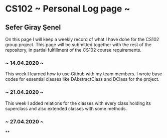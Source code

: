 # CS102 ~ Personal Log page ~

## Sefer Giray Şenel


On this page I will keep a weekly record of what I have done for the CS102 group project. This page will be submitted together with the rest of the repository, in partial fulfillment of the CS102 course requirements.

### ~ 14.04.2020 ~
This week I learned how to use Github with my team members.
I wrote base codes for essential classes like DAbstractClass and DClass for the project.

### ~ 21.04.2020 ~
This week I added relations for the classes with every class holding its superclass 
and also extended classes with some methods.

### ~ 27.04.2020 ~


**